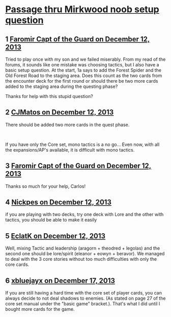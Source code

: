# [Passage thru Mirkwood noob setup question](https://community.fantasyflightgames.com/topic/95057-passage-thru-mirkwood-noob-setup-question/)

## 1 [Faromir Capt of the Guard on December 12, 2013](https://community.fantasyflightgames.com/topic/95057-passage-thru-mirkwood-noob-setup-question/?do=findComment&comment=929087)

Tried to play once with my son and we failed miserably. From my read of the forums, it sounds like one mistake was choosing tactics, but I also have a basic setup question. At the start, 1a says to add the Forest Spider and the Old Forest Road to the staging area. Does this count as the two cards from the encounter deck for the first round or should there be two more cards added to the staging area during the questing phase?

Thanks for help with this stupid question?

## 2 [CJMatos on December 12, 2013](https://community.fantasyflightgames.com/topic/95057-passage-thru-mirkwood-noob-setup-question/?do=findComment&comment=929088)

There should be added two more cards in the quest phase.

 

If you have only the Core set, mono tactics is a no go... Even now, with all the expansions/AP's available, it is difficult with mono tactics.

## 3 [Faromir Capt of the Guard on December 12, 2013](https://community.fantasyflightgames.com/topic/95057-passage-thru-mirkwood-noob-setup-question/?do=findComment&comment=929091)

Thanks so much for your help, Carlos!

## 4 [Nickpes on December 12, 2013](https://community.fantasyflightgames.com/topic/95057-passage-thru-mirkwood-noob-setup-question/?do=findComment&comment=929192)

if you are playing with two decks, try one deck with Lore and the other with tactics, you should be able to make it easily 

## 5 [EclatK on December 12, 2013](https://community.fantasyflightgames.com/topic/95057-passage-thru-mirkwood-noob-setup-question/?do=findComment&comment=929393)

Well, mixing Tactic and leadership (aragorn + theodred + legolas) and the second one should be lore/spirit (eleanor + eowyn + beravor). We managed to deal with the 3 core stories without too much difficulties with only the core cards.

## 6 [xbluejayx on December 17, 2013](https://community.fantasyflightgames.com/topic/95057-passage-thru-mirkwood-noob-setup-question/?do=findComment&comment=932331)

If you are still having a hard time with the core set of player cards, you can always decide to not deal shadows to enemies. (As stated on page 27 of the core set manual under the "basic game" bracket.). That's what I did until I bought more cards for the game.

